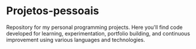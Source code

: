 # Projetos-pessoais
Repository for my personal programming projects. Here you'll find code developed for learning, experimentation, portfolio building, and continuous improvement using various languages and technologies.
